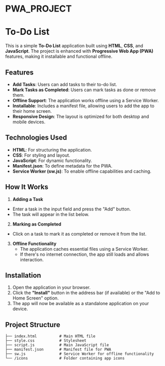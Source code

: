 # PWA_PROJECT
# To-Do List

This is a simple **To-Do List** application built using **HTML**, **CSS**, and **JavaScript**. The project is enhanced with **Progressive Web App (PWA)** features, making it installable and functional offline.

## Features

- **Add Tasks**: Users can add tasks to their to-do list.
- **Mark Tasks as Completed**: Users can mark tasks as done or remove them.
- **Offline Support**: The application works offline using a Service Worker.
- **Installable**: Includes a manifest file, allowing users to add the app to their home screen.
- **Responsive Design**: The layout is optimized for both desktop and mobile devices.


## Technologies Used

- **HTML**: For structuring the application.
- **CSS**: For styling and layout.
- **JavaScript**: For dynamic functionality.
- **Manifest.json**: To define metadata for the PWA.
- **Service Worker (sw.js)**: To enable offline capabilities and caching.


## How It Works
 1. **Adding a Task**
   - Enter a task in the input field and press the "Add" button.
   - The task will appear in the list below.
 2. **Marking as Completed**
   - Click on a task to mark it as completed or remove it from the list.
3. **Offline Functionality**
   - The application caches essential files using a Service Worker.
   - If there's no internet connection, the app still loads and allows interaction.


## Installation

1. Open the application in your browser.
2. Click the **"Install"** button in the address bar (if available) or the "Add to Home Screen" option.
3. The app will now be available as a standalone application on your device.


## Project Structure

```plaintext
├── index.html          # Main HTML file
├── style.css           # Stylesheet
├── script.js           # Main JavaScript file
├── manifest.json       # Manifest file for PWA
├── sw.js               # Service Worker for offline functionality
└── /icons              # Folder containing app icons
